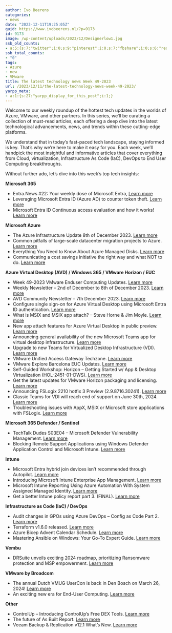 ```yaml
---
author: Ivo Beerens
categories:
- news
date: "2023-12-11T19:25:05Z"
guid: https://www.ivobeerens.nl/?p=9173
id: 9173
image: /wp-content/uploads/2023/12/Designerlow1.jpg
ssb_old_counts:
- a:5:{s:7:"twitter";i:0;s:9:"pinterest";i:0;s:7:"fbshare";i:0;s:6:"reddit";i:0;s:6:"tumblr";N;}
ssb_total_counts:
- "0"
tags:
- Azure
- new
- VMware
title: The latest technology news Week 49-2023
url: /2023/12/11/the-latest-technology-news-week-49-2023/
yarpp_meta:
- a:1:{s:27:"yarpp_display_for_this_post";i:1;}
---
```


Welcome to our weekly roundup of the hottest tech updates in the worlds of Azure, VMware, and other partners. In this series, we’ll be curating a collection of must-read articles, each offering a deep dive into the latest technological advancements, news, and trends within these cutting-edge platforms.

We understand that in today’s fast-paced tech landscape, staying informed is key. That’s why we’re here to make it easy for you. Each week, we’ll handpick the most insightful and informative articles that cover everything from Cloud, virtualization, Infrastructure As Code (IaC), DevOps to End User Computing breakthroughs.

Without further ado, let’s dive into this week’s top tech insights:

**Microsoft 365**

- Entra.News #22: Your weekly dose of Microsoft Entra, [Learn more](https://entra.news/p/entranews-22-your-weekly-dose-of)
- Leveraging Microsoft Entra ID (Azure AD) to counter token theft. [Learn more](https://techcommunity.microsoft.com/t5/security-compliance-and-identity/leveraging-microsoft-entra-id-azure-ad-to-counter-token-theft/ev-p/3968721)
- Microsoft Entra ID Continuous access evaluation and how it works! [Learn more](https://techcommunity.microsoft.com/t5/microsoft-entra/microsoft-entra-id-continuous-access-evaluation-and-how-it-works/m-p/3973183?fbclid=IwAR389RIyUqq-Xov0Q1V3pnVYV4ZFpBUkmCQas1_9LoMKzbqcKNtuMLJ5ogo_aem_AcTNCGShUk1qQ43Q3Xwh6ESZc_IxkVVnUfyt7Jy8pksUjDvGn2Nzw39AXC_q5ZK2ieo)

**Microsoft Azure**

- The Azure Infrastructure Update 8th of December 2023. [Learn more](https://youtu.be/iUkKfZe7dGo)
- Common pitfalls of large-scale datacenter migration projects to Azure. [Learn more](https://www.linkedin.com/pulse/common-pitfalls-large-scale-datacenter-migration-azure-pazdera--baaof%3FtrackingId=lWyoVWuDTTGop3Nlji91pQ%253D%253D/?trackingId=lWyoVWuDTTGop3Nlji91pQ%3D%3D)
- Everything You Need to Know About Azure Managed Disks. [Learn more](https://www.linkedin.com/pulse/everything-you-need-know-azure-managed-disks-gregor-wohlfarter-4ritf%3FtrackingId=CJjOZ6BkQYK0owI%252BUvk%252FAQ%253D%253D/?trackingId=CJjOZ6BkQYK0owI%2BUvk%2FAQ%3D%3D)
- Communicating a cost savings initiative the right way and what NOT to do. [Learn more](https://www.youtube.com/watch?v=a1txqsKSafk)

**Azure Virtual Desktop (AVD) / Windows 365 / VMware Horizon / EUC**

- Week 49-2023 VMware Enduser Computing Updates. [Learn more](https://juliuslienemann.wordpress.com/2023/12/08/week-49-2023-vmware-enduser-computing-updates/)
- Weekly Newsletter – 2nd of December to 8th of December 2023. [Learn more](https://w365community.com/weekly-newsletter-2nd-of-december-to-8th-of-december-2023)
- AVD Community Newsletter – 7th December 2023. [Learn more](https://avdcommunity.com/avd-community-newsletter-7th-december-2023/)
- Configure single sign-on for Azure Virtual Desktop using Microsoft Entra ID authentication. [Learn more](https://learn.microsoft.com/en-us/azure/virtual-desktop/configure-single-sign-on#enable-microsoft-entra-authentication-for-rdp)
- What is MSIX and MSIX app attach? – Steve Horne &amp; Jim Moyle. [Learn more](https://www.youtube.com/watch?app=desktop&v=NY3DASVHuAc)
- New app attach features for Azure Virtual Desktop in public preview. [Learn more](https://techcommunity.microsoft.com/t5/azure-virtual-desktop-blog/new-app-attach-features-for-azure-virtual-desktop-in-public/ba-p/4002826)
- Announcing general availability of the new Microsoft Teams app for virtual desktop infrastructure. [Learn more](https://techcommunity.microsoft.com/t5/microsoft-teams-blog/announcing-general-availability-of-the-new-microsoft-teams-app/ba-p/4000093)
- Upgrade to new Teams for Virtualized Desktop Infrastructure (VDI). [Learn more](https://learn.microsoft.com/en-us/microsoftteams/new-teams-vdi-requirements-deploy)
- VMware Unified Access Gateway Techzone. [Learn more](https://techzone.vmware.com/unified-access-gateway)
- VMware Explore Barcelona EUC Updates. [Learn more](https://youtu.be/oakPtE71oqM?si=pKxW3af01JInEsnS)
- Self-Guided Workshop: Horizon – Getting Started w/ App &amp; Desktop Virtualization (HOL-2451-01-DWS). [Learn more](https://youtu.be/sNCHMHMEBYo?si=jQDj3Idm0C5S3i78)
- Get the latest updates for VMware Horizon packaging and licensing. [Learn more](https://blogs.vmware.com/euc/2023/11/get-the-latest-updates-for-horizon-packaging-and-licensing.html)
- Announcing FSLogix 2210 hotfix 3 Preview (2.9.8716.30241). [Learn more](https://techcommunity.microsoft.com/t5/fslogix-blog/announcing-fslogix-2210-hotfix-3-preview-2-9-8716-30241/ba-p/4001561)
- Classic Teams for VDI will reach end of support on June 30th, 2024. [Learn more](https://learn.microsoft.com/en-us/microsoftteams/new-teams-automatic-upgrade-announced)
- Troubleshooting issues with AppX, MSIX or Microsoft store applications with FSLogix. [Learn more](https://learn.microsoft.com/en-us/fslogix/troubleshooting-appx-issues)

**Microsoft 365 Defender / Sentinel**

- TechTalk Dudes S03E04 – Microsoft Defender Vulnerability Management. [Learn more](https://youtu.be/IggUQ56QZhY?si=z3_DCusan2zgGnbs)
- Blocking Remote Support Applications using Windows Defender Application Control and Microsoft Intune. [Learn more](https://niklasrast.com/2023/12/05/blocking-remote-support-applications-using-windows-defender-application-control-and-microsoft-intune/)

**Intune**

- Microsoft Entra hybrid join devices isn’t recommended through Autopilot. [Learn more](https://learn.microsoft.com/en-us/autopilot/windows-autopilot-hybrid)
- Introducing Microsoft Intune Enterprise App Management. [Learn more](https://techcommunity.microsoft.com/t5/microsoft-intune-blog/introducing-microsoft-intune-enterprise-app-management/ba-p/3981044)
- Microsoft Intune Reporting Using Azure Automation With System Assigned Managed Identity. [Learn more](https://youtu.be/lkzQ2x8iB0M?si=DQmzSLk2VIULofmT)
- Get a better Intune policy report part 3. (FINAL). [Learn more](https://doitpsway.com/get-a-better-intune-policy-report-part-3-final)

**Infrastructure as Code (IaC) / DevOps**

- Audit changes in GPOs using Azure DevOps – Config as Code Part 2. [Learn more](https://mikemdm.de/2023/12/10/audit-changes-in-gpos-using-azure-devops-config-as-code-part-2/)
- Terraform v1.6.0 released. [Learn more](https://github.com/hashicorp/terraform/releases/tag/v1.6.0)
- Azure Bicep Advent Calendar Schedule. [Learn more](https://insight-services-apac.github.io/2023/11/27/intro-advent-calendar)
- Mastering Ansible on Windows: Your Go-To Expert Guide. [Learn more](https://adamtheautomator.com/ansible-on-windows/)

**Vembu**

- DRSuite unveils exciting 2024 roadmap, prioritizing Ransomware protection and MSP empowerment. [Learn more](https://www.bdrsuite.com/blog/bdrsuite-2024-and-beyond-a-comprehensive-roadmap-unveiled/)

**VMware by Broadcom**

- The annual Dutch VMUG UserCon is back in Den Bosch on March 26, 2024! [Learn more](https://www.papercall.io/vmugnl2024)
- An exciting new era for End-User Computing. [Learn more](https://blogs.vmware.com/euc/2023/12/an-exciting-new-era-for-end-user-computing.html)

**Other**

- ControlUp – Introducing ControlUp’s Free DEX Tools. [Learn more](https://www.controlup.com/webinars/webinar-introducing-controlups-free-dex-tools/thank-you/)
- The future of As Built Report. [Learn more](https://www.asbuiltreport.com/blog/2023/12/05/The-future-of-As-Built-Report/)
- Veeam Backup &amp; Replication v12.1 What’s New. [Learn more](https://www.veeam.com/veeam_backup_12_1_whats_new_wn.pdf)
